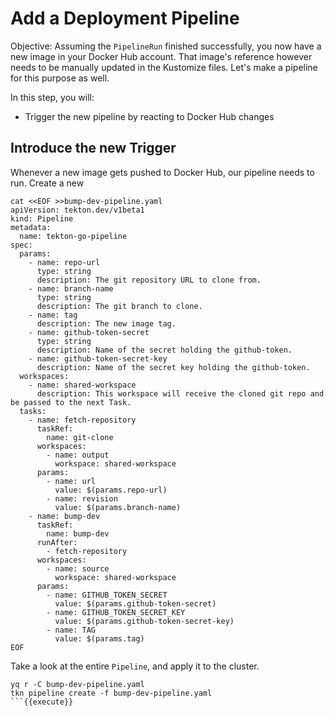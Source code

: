 # Add a Deployment Pipeline

Objective:
Assuming the `PipelineRun` finished successfully, you now have a new image in your Docker Hub account.
That image's reference however needs to be manually updated in the Kustomize files.
Let's make a pipeline for this purpose as well.

In this step, you will:
- Trigger the new pipeline by reacting to Docker Hub changes

## Introduce the new Trigger

Whenever a new image gets pushed to Docker Hub, our pipeline needs to run.
Create a new

```
cat <<EOF >>bump-dev-pipeline.yaml
apiVersion: tekton.dev/v1beta1
kind: Pipeline
metadata:
  name: tekton-go-pipeline
spec:
  params:
    - name: repo-url
      type: string
      description: The git repository URL to clone from.
    - name: branch-name
      type: string
      description: The git branch to clone.
    - name: tag
      description: The new image tag.
    - name: github-token-secret
      type: string
      description: Name of the secret holding the github-token.
    - name: github-token-secret-key
      description: Name of the secret key holding the github-token.
  workspaces:
    - name: shared-workspace
      description: This workspace will receive the cloned git repo and be passed to the next Task.
  tasks:
    - name: fetch-repository
      taskRef:
        name: git-clone
      workspaces:
        - name: output
          workspace: shared-workspace
      params:
        - name: url
          value: $(params.repo-url)
        - name: revision
          value: $(params.branch-name)
    - name: bump-dev
      taskRef:
        name: bump-dev
      runAfter:
        - fetch-repository
      workspaces:
        - name: source
          workspace: shared-workspace
      params:
        - name: GITHUB_TOKEN_SECRET
          value: $(params.github-token-secret)
        - name: GITHUB_TOKEN_SECRET_KEY
          value: $(params.github-token-secret-key)
        - name: TAG
          value: $(params.tag)
EOF
```

Take a look at the entire `Pipeline`, and apply it to the cluster.

```
yq r -C bump-dev-pipeline.yaml
tkn pipeline create -f bump-dev-pipeline.yaml
```{{execute}}

